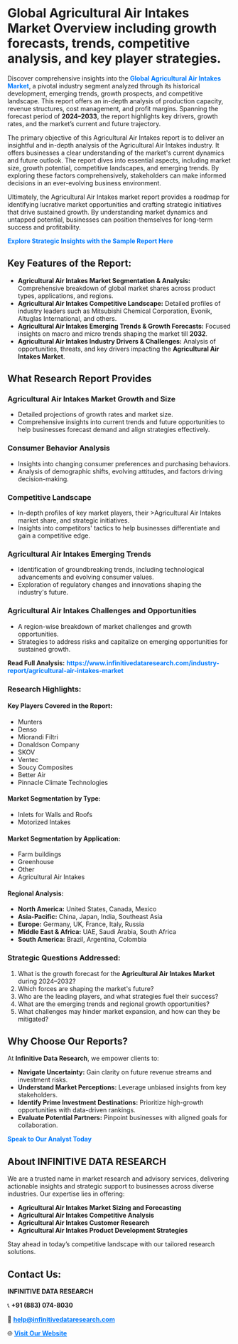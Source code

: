 <h1>Global Agricultural Air Intakes Market Overview including growth forecasts, trends, competitive analysis, and key player strategies.</h1>
<p>
Discover comprehensive insights into the 
<a href="https://www.infinitivedataresearch.com/industry-report/agricultural-air-intakes-market" rel="dofollow" style="color: #007BFF; text-decoration: none;"><strong>Global Agricultural Air Intakes Market</strong></a>, a pivotal industry segment analyzed through its historical development, emerging trends, growth prospects, and competitive landscape. This report offers an in-depth analysis of production capacity, revenue structures, cost management, and profit margins. Spanning the forecast period of <strong>2024–2033</strong>, the report highlights key drivers, growth rates, and the market’s current and future trajectory.
</p>
<p>
The primary objective of this Agricultural Air Intakes report is to deliver an insightful and in-depth analysis of the Agricultural Air Intakes industry. It offers businesses a clear understanding of the market's current dynamics and future outlook. The report dives into essential aspects, including market size, growth potential, competitive landscapes, and emerging trends. By exploring these factors comprehensively, stakeholders can make informed decisions in an ever-evolving business environment.
</p>
<p>
Ultimately, the Agricultural Air Intakes market report provides a roadmap for identifying lucrative market opportunities and crafting strategic initiatives that drive sustained growth. By understanding market dynamics and untapped potential, businesses can position themselves for long-term success and profitability.
</p>
<p>
<a href="https://www.infinitivedataresearch.com/request-sample/reportId=107454" style="color: #007BFF; text-decoration: none;"><strong>Explore Strategic Insights with the Sample Report Here</strong></a>
</p>

<h2>Key Features of the Report:</h2>
<ul>
<li><strong>Agricultural Air Intakes Market Segmentation & Analysis:</strong> Comprehensive breakdown of global market shares across product types, applications, and regions.</li>
<li><strong>Agricultural Air Intakes Competitive Landscape:</strong> Detailed profiles of industry leaders such as Mitsubishi Chemical Corporation, Evonik, Altuglas International, and others.</li>
<li><strong>Agricultural Air Intakes Emerging Trends & Growth Forecasts:</strong> Focused insights on macro and micro trends shaping the market till <strong>2032</strong>.</li>
<li><strong>Agricultural Air Intakes Industry Drivers & Challenges:</strong> Analysis of opportunities, threats, and key drivers impacting the <strong>Agricultural Air Intakes Market</strong>.</li>
</ul>

<h2>What Research Report Provides</h2>
<h3>Agricultural Air Intakes Market Growth and Size</h3>
<ul>
<li>Detailed projections of growth rates and market size.</li>
<li>Comprehensive insights into current trends and future opportunities to help businesses forecast demand and align strategies effectively.</li>
</ul>

<h3>Consumer Behavior Analysis</h3>
<ul>
<li>Insights into changing consumer preferences and purchasing behaviors.</li>
<li>Analysis of demographic shifts, evolving attitudes, and factors driving decision-making.</li>
</ul>

<h3>Competitive Landscape</h3>
<ul>
<li>In-depth profiles of key market players, their >Agricultural Air Intakes market share, and strategic initiatives.</li>
<li>Insights into competitors' tactics to help businesses differentiate and gain a competitive edge.</li>
</ul>

<h3>Agricultural Air Intakes Emerging Trends</h3>
<ul>
<li>Identification of groundbreaking trends, including technological advancements and evolving consumer values.</li>
<li>Exploration of regulatory changes and innovations shaping the industry's future.</li>
</ul>

<h3>Agricultural Air Intakes Challenges and Opportunities</h3>
<ul>
<li>A region-wise breakdown of market challenges and growth opportunities.</li>
<li>Strategies to address risks and capitalize on emerging opportunities for sustained growth.</li>
</ul>
<p><strong>Read Full Analysis:</strong> <a href="https://www.infinitivedataresearch.com/industry-report/agricultural-air-intakes-market" rel="dofollow" style="color: #007BFF; text-decoration: none;"><strong>https://www.infinitivedataresearch.com/industry-report/agricultural-air-intakes-market</strong></a></p>
<h3>Research Highlights:</h3>
<h4>Key Players Covered in the Report:</h4>
<ul><li>Munters</li><li>Denso</li><li>Miorandi Filtri</li><li>Donaldson Company</li><li>SKOV</li><li>Ventec</li><li>Soucy Composites</li><li>Better Air</li><li>Pinnacle Climate Technologies</li></ul>
<h4>Market Segmentation by Type:</h4>
<ul><li>Inlets for Walls and Roofs</li><li>Motorized Intakes</li></ul>
<h4>Market Segmentation by Application:</h4>
<ul><li>Farm buildings</li><li>Greenhouse</li><li>Other</li><li>Agricultural Air Intakes</li></ul>

<h4>Regional Analysis:</h4>
<ul>
<li><strong>North America:</strong> United States, Canada, Mexico</li>
<li><strong>Asia-Pacific:</strong> China, Japan, India, Southeast Asia</li>
<li><strong>Europe:</strong> Germany, UK, France, Italy, Russia</li>
<li><strong>Middle East & Africa:</strong> UAE, Saudi Arabia, South Africa</li>
<li><strong>South America:</strong> Brazil, Argentina, Colombia</li>
</ul>

<h3>Strategic Questions Addressed:</h3>
<ol>
<li>What is the growth forecast for the <strong>Agricultural Air Intakes Market</strong> during 2024–2032?</li>
<li>Which forces are shaping the market's future?</li>
<li>Who are the leading players, and what strategies fuel their success?</li>
<li>What are the emerging trends and regional growth opportunities?</li>
<li>What challenges may hinder market expansion, and how can they be mitigated?</li>
</ol>

<h2>Why Choose Our Reports?</h2>
<p>At <strong>Infinitive Data Research</strong>, we empower clients to:</p>
<ul>
<li><strong>Navigate Uncertainty:</strong> Gain clarity on future revenue streams and investment risks.</li>
<li><strong>Understand Market Perceptions:</strong> Leverage unbiased insights from key stakeholders.</li>
<li><strong>Identify Prime Investment Destinations:</strong> Prioritize high-growth opportunities with data-driven rankings.</li>
<li><strong>Evaluate Potential Partners:</strong> Pinpoint businesses with aligned goals for collaboration.</li>
</ul>
<p><a href="https://www.infinitivedataresearch.com/industry-report/agricultural-air-intakes-market" rel="dofollow" style="color: #007BFF; text-decoration: none;"><strong>Speak to Our Analyst Today</strong></a></p>

<h2>About INFINITIVE DATA RESEARCH</h2>
<p>We are a trusted name in market research and advisory services, delivering actionable insights and strategic support to businesses across diverse industries. Our expertise lies in offering:</p>
<ul>
<li><strong>Agricultural Air Intakes Market Sizing and Forecasting</strong></li>
<li><strong>Agricultural Air Intakes Competitive Analysis</strong></li>
<li><strong>Agricultural Air Intakes Customer Research</strong></li>
<li><strong>Agricultural Air Intakes Product Development Strategies</strong></li>
</ul>
<p>Stay ahead in today’s competitive landscape with our tailored research solutions.</p>

<h2>Contact Us:</h2>
<p><strong>INFINITIVE DATA RESEARCH</strong></p>
<p>📞 <strong>+91 (883) 074-8030</strong></p>
<p>📧 <strong><a href="mailto:help@infinitivedataresearch.com" style="color: #007BFF;">help@infinitivedataresearch.com</a></strong></p>
<p>🌐 <strong><a href="https://www.infinitivedataresearch.com" rel="dofollow" style="color: #007BFF;">Visit Our Website</a></strong></p>